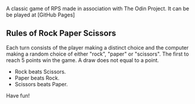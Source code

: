 A classic game of RPS made in association with The Odin Project. It can be be played at [GitHub Pages]

## Rules of Rock Paper Scissors

Each turn consists of the player making a distinct choice and the computer making a random choice of either "rock", "paper" or "scissors". The first to reach 5 points win the game. A draw does not equal to a point.

- Rock beats Scissors.
- Paper beats Rock.
- Scissors beats Paper.

Have fun!
